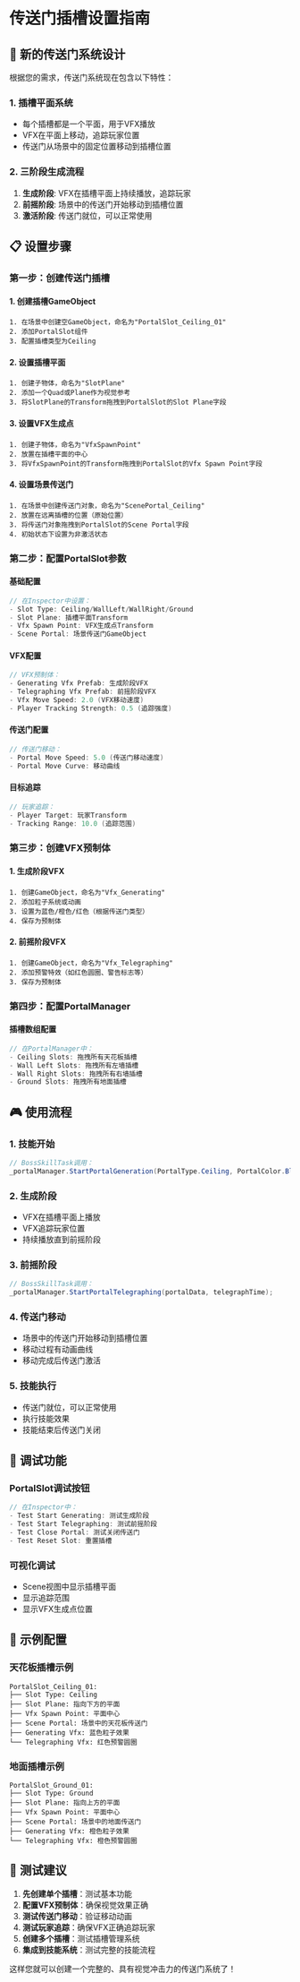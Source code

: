 # 传送门插槽设置指南

## 🎯 新的传送门系统设计

根据您的需求，传送门系统现在包含以下特性：

### 1. **插槽平面系统**
- 每个插槽都是一个平面，用于VFX播放
- VFX在平面上移动，追踪玩家位置
- 传送门从场景中的固定位置移动到插槽位置

### 2. **三阶段生成流程**
1. **生成阶段**: VFX在插槽平面上持续播放，追踪玩家
2. **前摇阶段**: 场景中的传送门开始移动到插槽位置
3. **激活阶段**: 传送门就位，可以正常使用

## 📋 设置步骤

### 第一步：创建传送门插槽

#### 1. 创建插槽GameObject
```
1. 在场景中创建空GameObject，命名为"PortalSlot_Ceiling_01"
2. 添加PortalSlot组件
3. 配置插槽类型为Ceiling
```

#### 2. 设置插槽平面
```
1. 创建子物体，命名为"SlotPlane"
2. 添加一个Quad或Plane作为视觉参考
3. 将SlotPlane的Transform拖拽到PortalSlot的Slot Plane字段
```

#### 3. 设置VFX生成点
```
1. 创建子物体，命名为"VfxSpawnPoint"
2. 放置在插槽平面的中心
3. 将VfxSpawnPoint的Transform拖拽到PortalSlot的Vfx Spawn Point字段
```

#### 4. 设置场景传送门
```
1. 在场景中创建传送门对象，命名为"ScenePortal_Ceiling"
2. 放置在远离插槽的位置（原始位置）
3. 将传送门对象拖拽到PortalSlot的Scene Portal字段
4. 初始状态下设置为非激活状态
```

### 第二步：配置PortalSlot参数

#### 基础配置
```csharp
// 在Inspector中设置：
- Slot Type: Ceiling/WallLeft/WallRight/Ground
- Slot Plane: 插槽平面Transform
- Vfx Spawn Point: VFX生成点Transform
- Scene Portal: 场景传送门GameObject
```

#### VFX配置
```csharp
// VFX预制体：
- Generating Vfx Prefab: 生成阶段VFX
- Telegraphing Vfx Prefab: 前摇阶段VFX
- Vfx Move Speed: 2.0 (VFX移动速度)
- Player Tracking Strength: 0.5 (追踪强度)
```

#### 传送门配置
```csharp
// 传送门移动：
- Portal Move Speed: 5.0 (传送门移动速度)
- Portal Move Curve: 移动曲线
```

#### 目标追踪
```csharp
// 玩家追踪：
- Player Target: 玩家Transform
- Tracking Range: 10.0 (追踪范围)
```

### 第三步：创建VFX预制体

#### 1. 生成阶段VFX
```
1. 创建GameObject，命名为"Vfx_Generating"
2. 添加粒子系统或动画
3. 设置为蓝色/橙色/红色（根据传送门类型）
4. 保存为预制体
```

#### 2. 前摇阶段VFX
```
1. 创建GameObject，命名为"Vfx_Telegraphing"
2. 添加预警特效（如红色圆圈、警告标志等）
3. 保存为预制体
```

### 第四步：配置PortalManager

#### 插槽数组配置
```csharp
// 在PortalManager中：
- Ceiling Slots: 拖拽所有天花板插槽
- Wall Left Slots: 拖拽所有左墙插槽
- Wall Right Slots: 拖拽所有右墙插槽
- Ground Slots: 拖拽所有地面插槽
```

## 🎮 使用流程

### 1. 技能开始
```csharp
// BossSkillTask调用：
_portalManager.StartPortalGeneration(PortalType.Ceiling, PortalColor.Blue);
```

### 2. 生成阶段
- VFX在插槽平面上播放
- VFX追踪玩家位置
- 持续播放直到前摇阶段

### 3. 前摇阶段
```csharp
// BossSkillTask调用：
_portalManager.StartPortalTelegraphing(portalData, telegraphTime);
```

### 4. 传送门移动
- 场景中的传送门开始移动到插槽位置
- 移动过程有动画曲线
- 移动完成后传送门激活

### 5. 技能执行
- 传送门就位，可以正常使用
- 执行技能效果
- 技能结束后传送门关闭

## 🔧 调试功能

### PortalSlot调试按钮
```csharp
// 在Inspector中：
- Test Start Generating: 测试生成阶段
- Test Start Telegraphing: 测试前摇阶段
- Test Close Portal: 测试关闭传送门
- Test Reset Slot: 重置插槽
```

### 可视化调试
- Scene视图中显示插槽平面
- 显示追踪范围
- 显示VFX生成点位置

## 📝 示例配置

### 天花板插槽示例
```
PortalSlot_Ceiling_01:
├── Slot Type: Ceiling
├── Slot Plane: 指向下方的平面
├── Vfx Spawn Point: 平面中心
├── Scene Portal: 场景中的天花板传送门
├── Generating Vfx: 蓝色粒子效果
└── Telegraphing Vfx: 红色预警圆圈
```

### 地面插槽示例
```
PortalSlot_Ground_01:
├── Slot Type: Ground
├── Slot Plane: 指向上方的平面
├── Vfx Spawn Point: 平面中心
├── Scene Portal: 场景中的地面传送门
├── Generating Vfx: 橙色粒子效果
└── Telegraphing Vfx: 橙色预警圆圈
```

## 🚀 测试建议

1. **先创建单个插槽**：测试基本功能
2. **配置VFX预制体**：确保视觉效果正确
3. **测试传送门移动**：验证移动动画
4. **测试玩家追踪**：确保VFX正确追踪玩家
5. **创建多个插槽**：测试插槽管理系统
6. **集成到技能系统**：测试完整的技能流程

这样您就可以创建一个完整的、具有视觉冲击力的传送门系统了！

